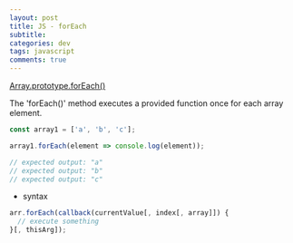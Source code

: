 ```yaml
---  
layout: post
title: JS - forEach
subtitle:
categories: dev
tags: javascript
comments: true  
--- 
```

[Array.prototype.forEach()](https://developer.mozilla.org/en-US/docs/Web/JavaScript/Reference/Global_Objects/Array/forEach)

The 'forEach()' method executes a provided function once for each array element.

```javascript
const array1 = ['a', 'b', 'c'];

array1.forEach(element => console.log(element));

// expected output: "a"
// expected output: "b"
// expected output: "c"
```

- syntax

```javascript
arr.forEach(callback(currentValue[, index[, array]]) {
  // execute something
}[, thisArg]);
```